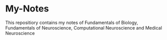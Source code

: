 # My-Notes
This repositiory contains my notes of Fundamentals of Biology, Fundamentals of Neuroscience, Computational Neuroscience and Medical Neuroscience
